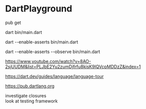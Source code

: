 # DartPlayground


pub get    

dart bin/main.dart    

dart --enable-asserts bin/main.dart    

dart --enable-asserts --observe bin/main.dart      

https://www.youtube.com/watch?v=8AO-2sjUUDM&list=PLJbE2Yu2zumDjfrfu8kisK9lQVcpMDDzZ&index=1

https://dart.dev/guides/language/language-tour            

https://pub.dartlang.org                  

investigate closures     
look at testing framework